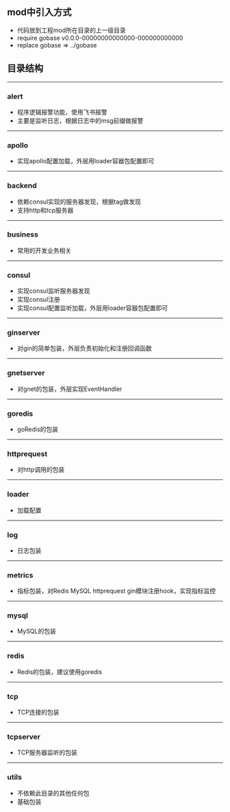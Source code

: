 ## mod中引入方式
- 代码放到工程mod所在目录的上一级目录
- require gobase v0.0.0-00000000000000-000000000000
- replace gobase => ../gobase

## 目录结构
---
### alert
- 程序逻辑报警功能，使用飞书报警
- 主要是监听日志，根据日志中的msg前缀做报警

---
### apollo
- 实现apollo配置加载，外层用loader容器包配置即可

---
### backend
- 依赖consul实现的服务器发现，根据tag做发现
- 支持http和tcp服务器

---
### business
- 常用的开发业务相关

---
### consul
- 实现consul监听服务器发现
- 实现consul注册
- 实现consul配置监听加载，外层用loader容器包配置即可

---
### ginserver
- 对gin的简单包装，外层负责初始化和注册回调函数

---
### gnetserver
- 对gnet的包装，外层实现EventHandler

---
### goredis
- goRedis的包装
  
---
### httprequest
- 对http调用的包装

---
### loader
- 加载配置

---
### log
- 日志包装

---
### metrics
- 指标包装，对Redis MySQL httprequest gin模块注册hook，实现指标监控
  
---
### mysql
- MySQL的包装

---
### redis
- Redis的包装，建议使用goredis

---
### tcp
- TCP连接的包装
  
---
### tcpserver
- TCP服务器监听的包装

---
### utils
- 不依赖此目录的其他任何包
- 基础包装

